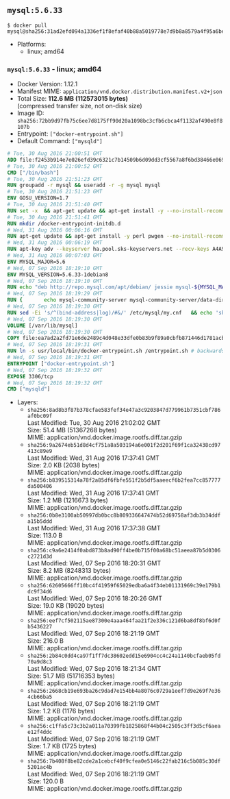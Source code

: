 ## `mysql:5.6.33`

```console
$ docker pull mysql@sha256:31ad2efd094a1336ef1f8efaf40b88a5019778e7d9b8a8579a4f95a6be88eaba
```

-	Platforms:
	-	linux; amd64

### `mysql:5.6.33` - linux; amd64

-	Docker Version: 1.12.1
-	Manifest MIME: `application/vnd.docker.distribution.manifest.v2+json`
-	Total Size: **112.6 MB (112573015 bytes)**  
	(compressed transfer size, not on-disk size)
-	Image ID: `sha256:72bb9d97fb75c6ee7d8175ff90d20a1098bc3cfb6cbca4f1132af490e8f8107b`
-	Entrypoint: `["docker-entrypoint.sh"]`
-	Default Command: `["mysqld"]`

```dockerfile
# Tue, 30 Aug 2016 21:00:51 GMT
ADD file:f2453b914e7e026efd39c6321c7b14509b6d09dd3cf5567a8f6bd38466e06954 in / 
# Tue, 30 Aug 2016 21:00:52 GMT
CMD ["/bin/bash"]
# Tue, 30 Aug 2016 21:51:23 GMT
RUN groupadd -r mysql && useradd -r -g mysql mysql
# Tue, 30 Aug 2016 21:51:23 GMT
ENV GOSU_VERSION=1.7
# Tue, 30 Aug 2016 21:51:40 GMT
RUN set -x 	&& apt-get update && apt-get install -y --no-install-recommends ca-certificates wget && rm -rf /var/lib/apt/lists/* 	&& wget -O /usr/local/bin/gosu "https://github.com/tianon/gosu/releases/download/$GOSU_VERSION/gosu-$(dpkg --print-architecture)" 	&& wget -O /usr/local/bin/gosu.asc "https://github.com/tianon/gosu/releases/download/$GOSU_VERSION/gosu-$(dpkg --print-architecture).asc" 	&& export GNUPGHOME="$(mktemp -d)" 	&& gpg --keyserver ha.pool.sks-keyservers.net --recv-keys B42F6819007F00F88E364FD4036A9C25BF357DD4 	&& gpg --batch --verify /usr/local/bin/gosu.asc /usr/local/bin/gosu 	&& rm -r "$GNUPGHOME" /usr/local/bin/gosu.asc 	&& chmod +x /usr/local/bin/gosu 	&& gosu nobody true 	&& apt-get purge -y --auto-remove ca-certificates wget
# Tue, 30 Aug 2016 21:51:41 GMT
RUN mkdir /docker-entrypoint-initdb.d
# Wed, 31 Aug 2016 00:06:16 GMT
RUN apt-get update && apt-get install -y perl pwgen --no-install-recommends && rm -rf /var/lib/apt/lists/*
# Wed, 31 Aug 2016 00:06:19 GMT
RUN apt-key adv --keyserver ha.pool.sks-keyservers.net --recv-keys A4A9406876FCBD3C456770C88C718D3B5072E1F5
# Wed, 31 Aug 2016 00:07:03 GMT
ENV MYSQL_MAJOR=5.6
# Wed, 07 Sep 2016 18:19:10 GMT
ENV MYSQL_VERSION=5.6.33-1debian8
# Wed, 07 Sep 2016 18:19:10 GMT
RUN echo "deb http://repo.mysql.com/apt/debian/ jessie mysql-${MYSQL_MAJOR}" > /etc/apt/sources.list.d/mysql.list
# Wed, 07 Sep 2016 18:19:29 GMT
RUN { 		echo mysql-community-server mysql-community-server/data-dir select ''; 		echo mysql-community-server mysql-community-server/root-pass password ''; 		echo mysql-community-server mysql-community-server/re-root-pass password ''; 		echo mysql-community-server mysql-community-server/remove-test-db select false; 	} | debconf-set-selections 	&& apt-get update && apt-get install -y mysql-server="${MYSQL_VERSION}" && rm -rf /var/lib/apt/lists/* 	&& rm -rf /var/lib/mysql && mkdir -p /var/lib/mysql /var/run/mysqld 	&& chown -R mysql:mysql /var/lib/mysql /var/run/mysqld 	&& chmod 777 /var/run/mysqld
# Wed, 07 Sep 2016 18:19:30 GMT
RUN sed -Ei 's/^(bind-address|log)/#&/' /etc/mysql/my.cnf 	&& echo 'skip-host-cache\nskip-name-resolve' | awk '{ print } $1 == "[mysqld]" && c == 0 { c = 1; system("cat") }' /etc/mysql/my.cnf > /tmp/my.cnf 	&& mv /tmp/my.cnf /etc/mysql/my.cnf
# Wed, 07 Sep 2016 18:19:30 GMT
VOLUME [/var/lib/mysql]
# Wed, 07 Sep 2016 18:19:30 GMT
COPY file:ea7ad2a2fd71e6de2489c4d048e33dfe0b83b9f89a0cbfb871446d1781acbfd1 in /usr/local/bin/ 
# Wed, 07 Sep 2016 18:19:31 GMT
RUN ln -s usr/local/bin/docker-entrypoint.sh /entrypoint.sh # backwards compat
# Wed, 07 Sep 2016 18:19:31 GMT
ENTRYPOINT ["docker-entrypoint.sh"]
# Wed, 07 Sep 2016 18:19:32 GMT
EXPOSE 3306/tcp
# Wed, 07 Sep 2016 18:19:32 GMT
CMD ["mysqld"]
```

-	Layers:
	-	`sha256:8ad8b3f87b378cfae583fef34e47a3c9203847d779961b7351cbf786af0bc09f`  
		Last Modified: Tue, 30 Aug 2016 21:02:02 GMT  
		Size: 51.4 MB (51367268 bytes)  
		MIME: application/vnd.docker.image.rootfs.diff.tar.gzip
	-	`sha256:9a2674eb51d8d4cf751a8a503194a6e001f2d201f69f1ca32438cd97413c89e9`  
		Last Modified: Wed, 31 Aug 2016 17:37:41 GMT  
		Size: 2.0 KB (2038 bytes)  
		MIME: application/vnd.docker.image.rootfs.diff.tar.gzip
	-	`sha256:b839515314a78f2a85df6fbfe551f2b5df5aaeecf6b2fea7cc857777da500406`  
		Last Modified: Wed, 31 Aug 2016 17:37:41 GMT  
		Size: 1.2 MB (1216673 bytes)  
		MIME: application/vnd.docker.image.rootfs.diff.tar.gzip
	-	`sha256:0b8e3100ab50997db0bcc8b809336647474b52d69758af3db3b34ddfa15b5ddd`  
		Last Modified: Wed, 31 Aug 2016 17:37:38 GMT  
		Size: 113.0 B  
		MIME: application/vnd.docker.image.rootfs.diff.tar.gzip
	-	`sha256:c9a6e2414f0abd873b8ad90ff4be0b715f00a68bc51aeea87b5d0306c2721d3d`  
		Last Modified: Wed, 07 Sep 2016 18:20:31 GMT  
		Size: 8.2 MB (8248313 bytes)  
		MIME: application/vnd.docker.image.rootfs.diff.tar.gzip
	-	`sha256:62605666ff10bc4f41959f65029edba6a4f34eb01131969c39e179b1dc9f34d6`  
		Last Modified: Wed, 07 Sep 2016 18:20:26 GMT  
		Size: 19.0 KB (19020 bytes)  
		MIME: application/vnd.docker.image.rootfs.diff.tar.gzip
	-	`sha256:eef7cf502115ae87300e4aaa464faa21f2e336c121d6ba8df8bf6d0fb5436227`  
		Last Modified: Wed, 07 Sep 2016 18:21:19 GMT  
		Size: 216.0 B  
		MIME: application/vnd.docker.image.rootfs.diff.tar.gzip
	-	`sha256:2b84c0dd4ca97f1ff7dc38602edd15e6904cc4c24a1140bcfaeb05fd70a9d8c3`  
		Last Modified: Wed, 07 Sep 2016 18:21:34 GMT  
		Size: 51.7 MB (51716353 bytes)  
		MIME: application/vnd.docker.image.rootfs.diff.tar.gzip
	-	`sha256:2668cb19e693ba26c9dad7e154bb4a8076c0729a1eef7d9e269f7e364cb66ba5`  
		Last Modified: Wed, 07 Sep 2016 18:21:19 GMT  
		Size: 1.2 KB (1176 bytes)  
		MIME: application/vnd.docker.image.rootfs.diff.tar.gzip
	-	`sha256:c1ffa5c73c3b2a011a70399fb1825868f44b04c2505c3ff3d5cf6aeae12f4ddc`  
		Last Modified: Wed, 07 Sep 2016 18:21:19 GMT  
		Size: 1.7 KB (1725 bytes)  
		MIME: application/vnd.docker.image.rootfs.diff.tar.gzip
	-	`sha256:7b408f8be82cde2a1cebcf40f9cfea0e5146c22fab216c5b085c30df5201ac4b`  
		Last Modified: Wed, 07 Sep 2016 18:21:19 GMT  
		Size: 120.0 B  
		MIME: application/vnd.docker.image.rootfs.diff.tar.gzip
